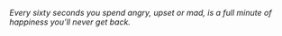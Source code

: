 <i>Every sixty seconds you spend angry, upset or mad, is a full minute of happiness you’ll never get back.</i>

